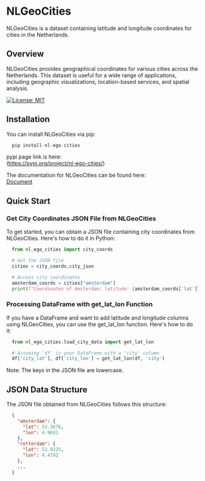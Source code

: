 # NLGeoCities

NLGeoCities is a dataset containing latitude and longitude coordinates for cities in the Netherlands.

## Overview

NLGeoCities provides geographical coordinates for various cities across the Netherlands. This dataset is useful for a wide range of applications, including geographic visualizations, location-based services, and spatial analysis.

[![License: MIT](https://img.shields.io/badge/License-MIT-yellow.svg)](https://opensource.org/licenses/MIT)


## Installation

You can install NLGeoCities via pip:

```python
  pip install nl-ego-cities
```

pypi page link is here:   
(https://pypi.org/project/nl-ego-cities/)    

The documentation for NLGeoCities can be found here:      
[Document](https://nlgeocities.readthedocs.io/en/latest/)   

## Quick Start

### Get City Coordinates JSON File from NLGeoCities

To get started, you can obtain a JSON file containing city coordinates from NLGeoCities. Here's how to do it in Python:

```python
  from nl_ego_cities import city_coords

  # Get the JSON file
  cities = city_coords.city_json

  # Access city coordinates
  amsterdam_coords = cities["amsterdam"]
  print(f"Coordinates of Amsterdam: latitude: {amsterdam_coords['lat']}, longitude: {amsterdam_coords['lon']}")
```

### Processing DataFrame with get_lat_lon Function

If you have a DataFrame and want to add latitude and longitude columns using NLGeoCities, you can use the get_lat_lon function. Here's how to do it:

```python
  from nl_ego_cities.load_city_data import get_lat_lon

  # Assuming 'df' is your DataFrame with a 'city' column
  df['city_lat'], df['city_lon'] = get_lat_lon(df, 'city')
```

Note: The keys in the JSON file are lowercase.   

## JSON Data Structure
The JSON file obtained from NLGeoCities follows this structure:   

```json
  {
    "amsterdam": {
      "lat": 52.3676,
      "lon": 4.9041
    },
    "rotterdam": {
      "lat": 51.9225,
      "lon": 4.4792
    },
    ...
  }
```